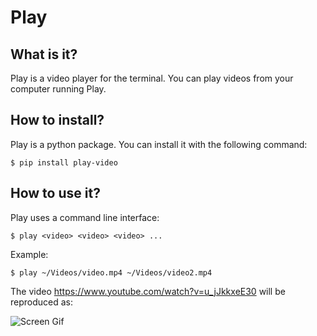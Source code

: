 # Play

## What is it?
Play is a video player for the terminal. You can play videos from your computer running Play.

## How to install?
Play is a python package. You can install it with the following command:

    $ pip install play-video

## How to use it?
Play uses a command line interface:

    $ play <video> <video> <video> ...

Example:

    $ play ~/Videos/video.mp4 ~/Videos/video2.mp4

The video https://www.youtube.com/watch?v=u_jJkkxeE30 will be reproduced as:

![Screen Gif](https://github.com/guilhermewebdev/play/blob/master/assets/screen-gif.gif?raw=True)